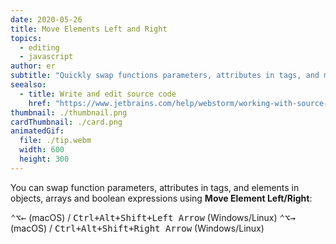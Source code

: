 ```yaml
---
date: 2020-05-26
title: Move Elements Left and Right
topics:
  - editing
  - javascript
author: er
subtitle: "Quickly swap functions parameters, attributes in tags, and more."
seealso:
  - title: Write and edit source code
    href: "https://www.jetbrains.com/help/webstorm/working-with-source-code.html"
thumbnail: ./thumbnail.png
cardThumbnail: ./card.png
animatedGif:
  file: ./tip.webm
  width: 600
  height: 300
---
```


You can swap function parameters, attributes in tags, and elements in objects, arrays and boolean expressions using **Move Element Left/Right**:

<kbd>⌃⌥←</kbd> (macOS) / <kbd>Ctrl+Alt+Shift+Left Arrow</kbd> (Windows/Linux)
<kbd>⌃⌥→</kbd> (macOS) / <kbd>Ctrl+Alt+Shift+Right Arrow</kbd> (Windows/Linux)
